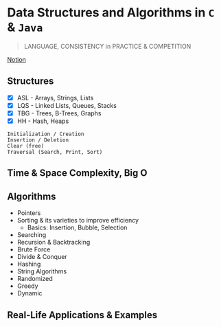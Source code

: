 # Data Structures and Algorithms in `C` & `Java`

> LANGUAGE, CONSISTENCY in PRACTICE & COMPETITION

[Notion](https://atharvnuthi.notion.site/12a9cc5fbd2b4ff98b2a00d9043bec91)

## Structures

- [x] ASL - Arrays, Strings, Lists
- [x] LQS - Linked Lists, Queues, Stacks
- [x] TBG - Trees, B-Trees, Graphs
- [x] HH - Hash, Heaps

```
Initialization / Creation
Insertion / Deletion
Clear (free)
Traversal (Search, Print, Sort)
```

## Time & Space Complexity, Big O

## Algorithms

- Pointers
- Sorting & its varieties to improve efficiency
  - Basics: Insertion, Bubble, Selection
- Searching
- Recursion & Backtracking
- Brute Force
- Divide & Conquer
- Hashing
- String Algorithms
- Randomized
- Greedy
- Dynamic

## Real-Life Applications & Examples
